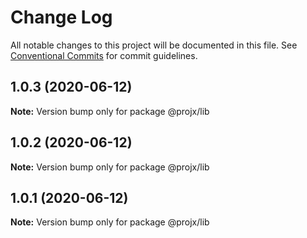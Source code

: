 # Change Log

All notable changes to this project will be documented in this file.
See [Conventional Commits](https://conventionalcommits.org) for commit guidelines.

## 1.0.3 (2020-06-12)

**Note:** Version bump only for package @projx/lib





## 1.0.2 (2020-06-12)

**Note:** Version bump only for package @projx/lib





## 1.0.1 (2020-06-12)

**Note:** Version bump only for package @projx/lib

